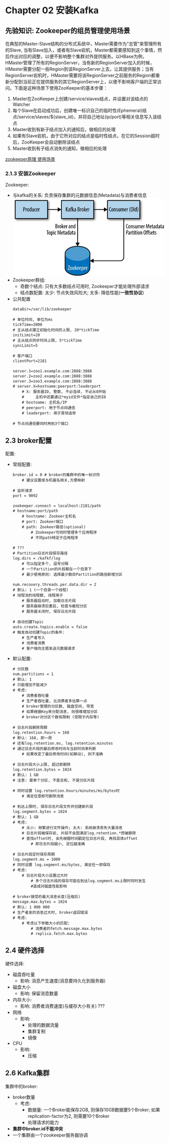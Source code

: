 # Chapter 02 安装Kafka

## 先验知识: Zookeeper的组员管理使用场景
在典型的Master-Slave结构的分布式系统中，Master需要作为“总管”来管理所有的Slave, 当有Slave加入，或者有Slave宕机，Master都需要感知到这个事情，然后作出对应的调整，以便不影响整个集群对外提供服务。以HBase为例，HMaster管理了所有的RegionServer，当有新的RegionServer加入的时候，HMaster需要分配一些Region到该RegionServer上去，让其提供服务；当有RegionServer宕机时，HMaster需要将该RegionServer之前服务的Region都重新分配到当前正在提供服务的其它RegionServer上，以便不影响客户端的正常访问。下面是这种场景下使用ZooKeeper的基本步骤：
1. Master在ZooKeeper上创建/service/slaves结点，并设置对该结点的Watcher
2. 每个Slave在启动成功后，创建唯一标识自己的临时性(Ephemeral)结点/service/slaves/${slave_id}，并将自己地址(ip/port)等相关信息写入该结点
3. Master收到有新子结点加入的通知后，做相应的处理
4. 如果有Slave宕机，由于它所对应的结点是临时性结点，在它的Session超时后，ZooKeeper会自动删除该结点
5. Master收到有子结点消失的通知，做相应的处理

[zookeeper原理 使用场景](https://blog.csdn.net/zjw11763/article/details/9120929)


### 2.1.3 安装Zookeeper

Zookeeper: 
* 与kafka的关系: 负责保存集群的元数据信息(Metadata)与消费者信息
![](kafka-and-zookeeper.jpg)
* Zookeeper群组:
    * 奇数个结点: 只有大多数结点可用时, Zookeeper才能处理外部请求
    * 结点数配置: 太少: 节点失效风险大; 太多: 降低性能(**一致性协议**)
* 公共配置
    ```properties
    dataDir=/var/lib/zookeeper

    # 单位时间, 单位为ms
    tickTime=2000 
    # 主从结点建立初始化时间的上限, 20*tickTime
    initLimit=20  
    # 主从结点同步时间上限, 5*tickTime
    syncLimit=5   

    # 客户端口
    clientPort=2181 

    server.1=zoo1.example.com:2888:3888
    server.2=zoo2.example.com:2888:3888
    server.3=zoo3.example.com:2888:3888
    # server.X=hostname:peerport:leaderport
        # X: 服务器ID, 整数, 不必连续, 不必从0开始
        #     主机中还要通过*myid文件*指定自己的ID
        # hostname: 主机名/IP
        # peerport: 用于节点间通信
        # leaderport: 用于首领选举

    # 节点间通信要同时用到3个端口
    ```

## 2.3 broker配置

配置: 
* 常规配置:
    ```properties
    broker.id = 0 # broker的集群中的唯一标识符
        # 建议设置成与机器名相关,方便映射

    # 监听请求
    port = 9092 

    zookeeper.connect = localhost:2181/path
    # hostname:port/path
        # hostname: Zookeer主机名
        # port: Zookeer端口
        # path: Zookeer路径(optional) 
            # Zookeeper可同时管理多个应用程序
            # 不同path特定于应用程序

    # ??? 
    # Partition日志片段保存路径
    log.dirs = /kafkf/log 
        # 可以指定多个, 逗号分隔
        # 一个Partition的片段都在一个目录下
        # 最少使用原则: 选择最少数目Partition的路径新增分区

    num.recovery.threads.per.data.dir = 2
    # 默认: 1 (一个目录一个线程)
    # 线程池的线程数, 线程用于
        # 服务器启动时, 加载日志片段
        # 服务器崩溃后重启, 检查与截短分区
        # 服务器关闭时, 保存日志片段
        
    # 自动创建Topic
    auto.create.topics.enable = false
    # 触发自动创建Topic的条件:
        # 生产者写入
        # 消费者消费
        # 客户端向主题发送元数据请求
    ```
* 默认配置:
    ```properties
    # 分区数
    num.partitions = 1
    # 默认: 1
    # 只能增加不能减少
    # 考虑:
        # 消费者吞吐量
        # 生产者吞吐量, 比消费者多估算一点
        # broker管理的分区数, 磁盘空间, 带宽
        # 如果根据Key来分配消息, 则很难增加分区
        # broker对分区个数有限制 (受限于内存等)

    # 日志片段删除周期
    log.retention.hours = 168
    # 默认: 168, 即一周
    # 还有log.retention.ms, log.retention.minutes
    # 通过日志片段的最后修改时间与当前时间来判断
        # 如果改变了最后修改时间(如移动), 则不准确

    # 日志片段大小上限, 超过即删除
    log.retention.bytes = 1024
    # 默认: 1 GB
    # 注意: 是单个分区, 不是总和, 不是分区片段

    # 同时设置 log.retention.hours/minutes/ms/bytes时
        # 满足任意即可删除消息

    # 到达上限时, 保存日志片段文件并创建新片段
    log.segment.bytes = 1024
    # 默认: 1 GB
    # 考虑:
        # 太小: 频繁进行文件操作; 太大: 系统崩溃丢失大量消息
        # 日志片段被保存前, 片段不会因满足log.retention.*而被删除
        # 查找offset时, 会先根据时间戳定位日志片段, 再找具体offset
            # 即日志片段越小, 定位越准确

    # 日志片段定时保存周期
    log.segment.ms = 1000    
    # 同时设置 log.segment.ms/bytes, 满足任一即保存
    # 考虑:
        # 日志片段大小设置过大时
            # 多个日志片段的保存可能在到达log.segment.ms上限时同时发生
            #造成对磁盘性能影响

    # broker接受的最大消息长度(压缩后)
    message.max.bytes = 1024 
    # 默认: 1 000 000
    # 生产者发的消息过大时, broker返回错误
    # 考虑: 
        # 考虑以下参数大小的匹配:
            # 消费者的fetch.message.max.bytes
            # replica.fetch.max.bytes
    ```

## 2.4 硬件选择

硬件选择:
* 磁盘吞吐量
    * 影响: 消息产生速度(消息要持久化到服务器)
* 磁盘大小
    * 影响: 保留消息数量
* 内存大小:
    * 影响: 消费者消费速度(与缓存大小有关) ???
* 网络
    * 影响:
        * 处理的数据流量
        * 集群复制
        * 镜像
* CPU
    * 影响:
        * 压缩

## 2.6 Kafka集群

集群中的broker:
* broker数量
    * 考虑:
        * 数据量: 一个Broker能保存2GB, 则保存10GB数据要5个Broker; 如果replication-factor为2, 则需要10个Broker
        * 处理请求的能力
* **集群中broker.id不能冲突**
* 一个集群由一个zookeeper服务器协调